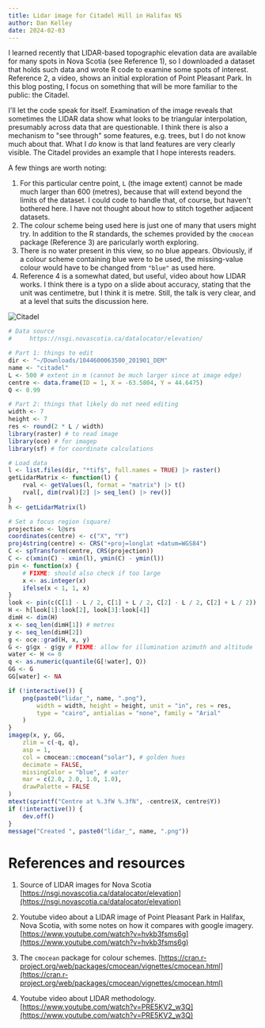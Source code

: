 ```yaml
---
title: Lidar image for Citadel Hill in Halifax NS
author: Dan Kelley
date: 2024-02-03
---
```


I learned recently that LIDAR-based topographic elevation data are available
for many spots in Nova Scotia (see Reference 1), so I downloaded a dataset that
    holds such data and wrote R code to examine some spots of interest.
    Reference 2, a video, shows an initial exploration of Point Pleasant Park.
    In this blog posting, I focus on something that will be more familiar to
    the public: the Citadel.

I'll let the code speak for itself.  Examination of the image reveals that
sometimes the LIDAR data show what looks to be triangular interpolation,
presumably across data that are questionable. I think there is also a mechanism
to "see through" some features, e.g. trees, but I do not know much about that.
What I *do* know is that land features are very clearly visible. The Citadel
provides an example that I hope interests readers.

A few things are worth noting:
1. For this particular centre point, `L` (the image extent) cannot be made much
   larger than 600 (metres), because that will extend beyond the limits of the
   dataset. I could code to handle that, of course, but haven't bothered here.
   I have not thought about how to stitch together adjacent datasets.
2. The colour scheme being used here is just one of many that users might try.
   In addition to the R standards, the schemes provided by the `cmocean`
   package (Reference 3) are paricularly worth exploring.
3. There is no water present in this view, so no blue appears.  Obviously, if a
   colour scheme containing blue were to be used, the missing-value colour
   would have to be changed from `"blue"` as used here.
4. Reference 4 is a somewhat dated, but useful, video about how LIDAR works. I
   think there is a typo on a slide about accuracy, stating that the unit was
   centimetre, but I think it is metre. Still, the talk is very clear,
   and at a level that suits the discussion here.

![Citadel](/dek_blog/docs/assets/images/2024-02-03-lidar_citadel.png)

```R
# Data source
#     https://nsgi.novascotia.ca/datalocator/elevation/

# Part 1: things to edit
dir <- "~/Downloads/1044600063500_201901_DEM"
name <- "citadel"
L <- 500 # extent in m (cannot be much larger since at image edge)
centre <- data.frame(ID = 1, X = -63.5804, Y = 44.6475)
Q <- 0.99

# Part 2: things that likely do not need editing
width <- 7
height <- 7
res <- round(2 * L / width)
library(raster) # to read image
library(oce) # for imagep
library(sf) # for coordinate calculations

# Load data
l <- list.files(dir, "*tif$", full.names = TRUE) |> raster()
getLidarMatrix <- function(l) {
    rval <- getValues(l, format = "matrix") |> t()
    rval[, dim(rval)[2] |> seq_len() |> rev()]
}
h <- getLidarMatrix(l)

# Set a focus region (square)
projection <- l@srs
coordinates(centre) <- c("X", "Y")
proj4string(centre) <- CRS("+proj=longlat +datum=WGS84")
C <- spTransform(centre, CRS(projection))
C <- c(xmin(C) - xmin(l), ymin(C) - ymin(l))
pin <- function(x) {
    # FIXME: should also check if too large
    x <- as.integer(x)
    ifelse(x < 1, 1, x)
}
look <- pin(c(C[1] - L / 2, C[1] + L / 2, C[2] - L / 2, C[2] + L / 2))
H <- h[look[1]:look[2], look[3]:look[4]]
dimH <- dim(H)
x <- seq_len(dimH[1]) # metres
y <- seq_len(dimH[2])
g <- oce::grad(H, x, y)
G <- g$gx - g$gy # FIXME: allow for illumination azimuth and altitude
water <- H <= 0
q <- as.numeric(quantile(G[!water], Q))
GG <- G
GG[water] <- NA

if (!interactive()) {
    png(paste0("lidar_", name, ".png"),
        width = width, height = height, unit = "in", res = res,
        type = "cairo", antialias = "none", family = "Arial"
    )
}
imagep(x, y, GG,
    zlim = c(-q, q),
    asp = 1,
    col = cmocean::cmocean("solar"), # golden hues
    decimate = FALSE,
    missingColor = "blue", # water
    mar = c(2.0, 2.0, 1.0, 1.0),
    drawPalette = FALSE
)
mtext(sprintf("Centre at %.3fW %.3fN", -centre$X, centre$Y))
if (!interactive()) {
    dev.off()
}
message("Created ", paste0("lidar_", name, ".png"))
```

# References and resources

1. Source of LIDAR images for Nova Scotia
   [https://nsgi.novascotia.ca/datalocator/elevation](https://nsgi.novascotia.ca/datalocator/elevation)

2. Youtube video about a LIDAR image of Point Pleasant Park in Halifax, Nova
   Scotia, with some notes on how it compares with google imagery.
   [https://www.youtube.com/watch?v=hvkb3fsms6g](https://www.youtube.com/watch?v=hvkb3fsms6g)

3. The `cmocean` package for colour schemes.
   [https://cran.r-project.org/web/packages/cmocean/vignettes/cmocean.html](https://cran.r-project.org/web/packages/cmocean/vignettes/cmocean.html)

4. Youtube video about LIDAR methodology.
   [https://www.youtube.com/watch?v=PRE5KV2_w3Q](https://www.youtube.com/watch?v=PRE5KV2_w3Q)
